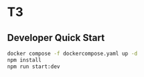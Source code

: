 # T3
## Developer Quick Start

```sh
docker compose -f dockercompose.yaml up -d
npm install
npm run start:dev
```
